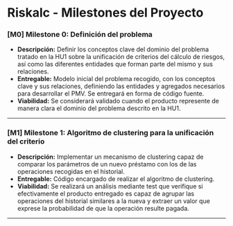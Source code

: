 # Riskalc - Milestones del Proyecto

### [M0] Milestone 0: Definición del problema
- **Descripción:** Definir los conceptos clave del dominio del problema tratado en la HU1 sobre la unificación de criterios del cálculo de riesgos, así como las diferentes entidades que forman parte del mismo y sus relaciones. 
- **Entregable:** Modelo inicial del problema recogido, con los conceptos clave y sus relaciones, definiendo las entidades y agregados necesarios para desarrollar el PMV. Se entregará en forma de código fuente.  
- **Viabilidad:** Se considerará validado cuando el producto represente de manera clara el dominio del problema descrito en la HU1.

---

### [M1] Milestone 1: Algoritmo de clustering para la unificación del criterio
- **Descripción:** Implementar un mecanismo de clustering capaz de comparar los parámetros de un nuevo préstamo con los de las operaciones recogidas en el historial.
- **Entregable:** Código encargado de realizar el algoritmo de clustering.
- **Viabilidad:** Se realizará un análisis mediante test que verifique si efectivamente el producto entregado es capaz de agrupar las operaciones del historial similares a la nueva y extraer un valor que exprese la probabilidad de que la operación resulte pagada.

---
